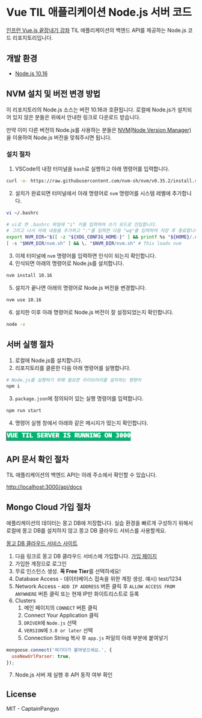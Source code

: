 # Vue TIL 애플리케이션 Node.js 서버 코드


[인프런 Vue.js 끝장내기 강좌](https://www.inflearn.com/course/vue-js-%EB%81%9D%EB%82%B4%EA%B8%B0-%EC%BA%A1%ED%8B%B4%ED%8C%90%EA%B5%90) TIL 애플리케이션의 백엔드 API를 제공하는 Node.js 코드 리포지토리입니다.



## 개발 환경

- [Node.js 10.16](https://nodejs.org/en/download/releases/)

## NVM 설치 및 버전 변경 방법

이 리포지토리의 Node.js 소스는 버전 10.16과 호환됩니다.
로컬에 Node.js가 설치되어 있지 않은 분들은 위에서 안내한 링크로 다운로드 받습니다.

만약 이미 다른 버전의 Node.js를 사용하는 분들은 [NVM(Node Version Manager)](https://github.com/nvm-sh/nvm)을 이용하여 Node.js 버전을 맞춰주시면 됩니다.

### 설치 절차

1. VSCode의 내장 터미널을 `bash`로 실행하고 아래 명령어를 입력합니다.

```bash
curl -o- https://raw.githubusercontent.com/nvm-sh/nvm/v0.35.2/install.sh | bash
```

2. 설치가 완료되면 터미널에서 아래 명령어로 `nvm` 명령어를 시스템 레벨에 추가합니다.

```bash
vi ~/.bashrc
```

```bash
# vi로 연 .bashrc 파일에 "i" 키를 입력하여 쓰기 모드로 진입합니다.
# 그리고 나서 아래 내용을 추가하고 ":"를 입력한 다음 "wq"를 입력하여 저장 후 종료합니다.
export NVM_DIR="$([ -z "${XDG_CONFIG_HOME-}" ] && printf %s "${HOME}/.nvm" || printf %s "${XDG_CONFIG_HOME}/nvm")"
[ -s "$NVM_DIR/nvm.sh" ] && \. "$NVM_DIR/nvm.sh" # This loads nvm
```

3. 이제 터미널에 `nvm` 명령어를 입력하면 인식이 되는지 확인합니다.
4. 인식되면 아래의 명령어로 Node.js를 설치합니다.

```bash
nvm install 10.16
```

5. 설치가 끝나면 아래의 명령어로 Node.js 버전을 변경합니다.

```bash
nvm use 10.16
```

6. 설치한 이후 아래 명령어로 Node.js 버전이 잘 설정되었는지 확인합니다.

```bash
node -v
```

## 서버 실행 절차

1. 로컬에 Node.js를 설치합니다.
2. 리포지토리를 클론한 다음 아래 명령어를 실행합니다.

```bash
# Node.js를 실행하기 위해 필요한 라이브러리를 설치하는 명령어
npm i
```

3. `package.json`에 정의되어 있는 실행 명령어를 입력합니다.

```bash
npm run start
```

4. 명령어 실행 창에서 아래와 같은 메시지가 떴는지 확인합니다.

![success-log](./images/success-log.png)

## API 문서 확인 절차

TIL 애플리케이션의 백엔드 API는 아래 주소에서 확인할 수 있습니다.

[http://localhost:3000/api/docs](http://localhost:3000/api/docs)

## Mongo Cloud 가입 절차

애플리케이션의 데이터는 몽고 DB에 저장합니다. 
실습 환경을 빠르게 구성하기 위해서 로컬에 몽고 DB를 설치하지 않고 몽고 DB 클라우드 서비스를 사용할게요.

[몽고 DB 클라우드 서비스 사이트](https://cloud.mongodb.com/)

1. 다음 링크로 몽고 DB 클라우드 서비스에 가입합니다. [가입 페이지](https://cloud.mongodb.com/user#/atlas/register/accountProfile)
2. 가입한 계정으로 로그인
3. 무료 인스턴스 생성. **꼭 Free Tier**를 선택하세요!
4. Database Access - 데이터베이스 접속을 위한 계정 생성. 예시) test/1234
5. Network Access - `ADD IP ADDRESS` 버튼 클릭 후 `ALLOW ACCESS FROM ANYWHERE` 버튼 클릭 또는 현재 IP만 화이트리스트로 등록
6. Clusters
   1. 메인 페이지의 `CONNECT` 버튼 클릭
   2. Connect Your Application 클릭
   3. `DRIVER`에 `Node.js` 선택
   4. `VERSION`에 `3.0 or later` 선택
   5. Connection String 복사 후 `app.js` 파일의 아래 부분에 붙여넣기

  ```js
  mongoose.connect('여기다가 붙여넣으세요.', {
    useNewUrlParser: true,
  });
  ```

7. Node.js 서버 재 실행 후 API 동작 여부 확인

## License

MIT - CaptainPangyo